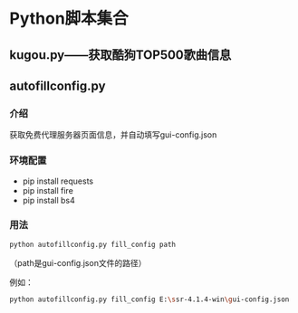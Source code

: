 # Python脚本集合

## kugou.py——获取酷狗TOP500歌曲信息

## autofillconfig.py

### 介绍
获取免费代理服务器页面信息，并自动填写gui-config.json

### 环境配置
* pip install requests
* pip install fire
* pip install bs4

### 用法
```bash
python autofillconfig.py fill_config path
```
（path是gui-config.json文件的路径）

例如：
```bash
python autofillconfig.py fill_config E:\ssr-4.1.4-win\gui-config.json
```